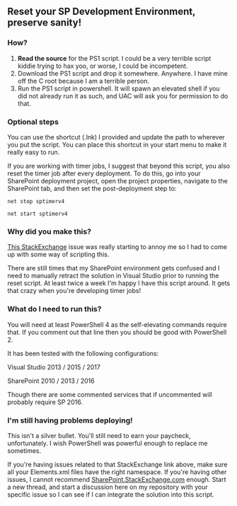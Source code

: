 ## Reset your SP Development Environment, preserve sanity!

### How?

1. **Read the source** for the PS1 script. I could be a very terrible script kiddie trying to hax yoo, or worse, I could be incompetent.
2. Download the PS1 script and drop it somewhere. Anywhere. I have mine off the C root because I am a terrible person.
3. Run the PS1 script in powershell. It will spawn an elevated shell if you did not already run it as such, and UAC will ask you for permission to do that.

### Optional steps

You can use the shortcut (.lnk) I provided and update the path to wherever you put the script. You can place this shortcut in your start menu to make it really easy to run.

If you are working with timer jobs, I suggest that beyond this script, you also reset the timer job after every deployment. To do this, go into your SharePoint deployment project, open the project properties, navigate to the SharePoint tab, and then set the post-deployment step to:

`net stop sptimerv4`

`net start sptimerv4`

### Why did you make this?

[This StackExchange](https://sharepoint.stackexchange.com/a/195200/41382) issue was really starting to annoy me so I had to come up with some way of scripting this.

There are still times that my SharePoint environment gets confused and I need to manually retract the solution in Visual Studio prior to running the reset script. At least twice a week I'm happy I have this script around. It gets that crazy when you're developing timer jobs!

### What do I need to run this?

You will need at least PowerShell 4 as the self-elevating commands require that. If you comment out that line then you should be good with PowerShell 2.

It has been tested with the following configurations:

Visual Studio 2013 / 2015 / 2017

SharePoint 2010 / 2013 / 2016

Though there are some commented services that if uncommented will probably require SP 2016.

### I'm still having problems deploying!

This isn't a silver bullet. You'll still need to earn your paycheck, unfortunately. I wish PowerShell was powerful enough to replace me sometimes.

If you're having issues related to that StackExchange link above, make sure all your Elements.xml files have the right namespace. If you're having other issues, I cannot recommend [SharePoint.StackExchange.com](https://sharepoint.stackexchange.com) enough. Start a new thread, and start a discussion here on my repository with your specific issue so I can see if I can integrate the solution into this script.
